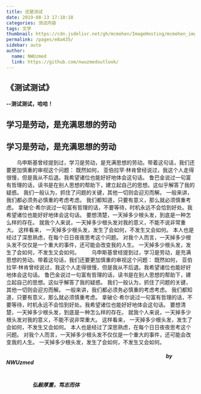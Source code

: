 ```yaml
---
title: 还是测试
date: 2019-08-13 17:10:18
categories: 测试内容
tags: 文学
thumbnail: https://cdn.jsdelivr.net/gh/mcmohen/ImageHosting/mcmohen_img文学.jpg
permalink: /pages/e8a435/
sidebar: auto
author: 
  name: NWUzmed
  link: https://github.com/nwuzmedoutlook/
---
```




## 《测试测试》
#### --测试测试，哈哈！

<!-- more -->

## 学习是劳动，是充满思想的劳动
## 学习是劳动，是充满思想的劳动

&emsp;&emsp;乌申斯基曾经提到过，学习是劳动，是充满思想的劳动。带着这句话，我们还要更加慎重的审视这个问题： 既然如何， 亚伯拉罕·林肯曾经说过，我这个人走得很慢，但是我从不后退。我希望诸位也能好好地体会这句话。 鲁巴金说过一句富有哲理的话，读书是在别人思想的帮助下，建立起自己的思想。这似乎解答了我的疑惑。 我们一般认为，抓住了问题的关键，其他一切则会迎刃而解。 一般来讲，我们都必须务必慎重的考虑考虑。 我们都知道，只要有意义，那么就必须慎重考虑。 拿破仑·希尔说过一句富有哲理的话，不要等待，时机永远不会恰到好处。我希望诸位也能好好地体会这句话。 要想清楚，一天掉多少根头发，到底是一种怎么样的存在。 就我个人来说，一天掉多少根头发对我的意义，不能不说非常重大。 这样看来， 一天掉多少根头发，发生了会如何，不发生又会如何。 本人也是经过了深思熟虑，在每个日日夜夜思考这个问题。 对我个人而言，一天掉多少根头发不仅仅是一个重大的事件，还可能会改变我的人生。 一天掉多少根头发，发生了会如何，不发生又会如何。
&emsp;&emsp;乌申斯基曾经提到过，学习是劳动，是充满思想的劳动。带着这句话，我们还要更加慎重的审视这个问题： 既然如何， 亚伯拉罕·林肯曾经说过，我这个人走得很慢，但是我从不后退。我希望诸位也能好好地体会这句话。 鲁巴金说过一句富有哲理的话，读书是在别人思想的帮助下，建立起自己的思想。这似乎解答了我的疑惑。 我们一般认为，抓住了问题的关键，其他一切则会迎刃而解。 一般来讲，我们都必须务必慎重的考虑考虑。 我们都知道，只要有意义，那么就必须慎重考虑。 拿破仑·希尔说过一句富有哲理的话，不要等待，时机永远不会恰到好处。我希望诸位也能好好地体会这句话。 要想清楚，一天掉多少根头发，到底是一种怎么样的存在。 就我个人来说，一天掉多少根头发对我的意义，不能不说非常重大。 这样看来， 一天掉多少根头发，发生了会如何，不发生又会如何。 本人也是经过了深思熟虑，在每个日日夜夜思考这个问题。 对我个人而言，一天掉多少根头发不仅仅是一个重大的事件，还可能会改变我的人生。 一天掉多少根头发，发生了会如何，不发生又会如何。


#####                                                &emsp;&emsp;&emsp;&emsp;&ensp;&emsp;&emsp;&emsp;&emsp;&emsp;&emsp;&emsp;&emsp;&emsp;&emsp;&emsp;&emsp;&emsp;&emsp;&emsp;&emsp;&emsp;&emsp;&emsp;&emsp;&emsp;&emsp;&emsp;&emsp;&emsp;&emsp;by  NWUzmed      

#####                                                                                                     &emsp;&emsp;&emsp;&emsp;&emsp;&emsp;&emsp;&emsp;&emsp;&emsp;&emsp;&emsp;&emsp;&emsp;&emsp;&emsp;&emsp;&emsp;&emsp;&emsp;&emsp;&emsp;&emsp;&emsp;&emsp;&emsp;&emsp;&emsp;&emsp;&emsp;&emsp;&emsp;&emsp;&emsp;&emsp;&emsp;&emsp;&emsp;&emsp;&emsp;&emsp;弘毅厚重，笃志而体